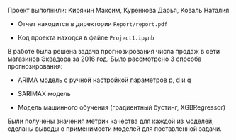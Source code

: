 Проект выполнили: Кирякин Максим, Куренкова Дарья, Коваль Наталия

* Отчет находится в директории `Report/report.pdf`

* Код проекта находся в файле `Project1.ipynb`

В работе была решена задача прогнозирования числа продаж в сети магазинов Эквадора за 2016 год. Было рассмотрено 3 способа прогнозирования:

- ARIMA модель с ручной настройкой параметров p, d и q

- SARIMAX модель

- Модель машинного обучения (градиентный бустинг, XGBRegressor)

Были получены значения метрик качества для каждой из моделей, сделаны выводы о применимости моделей для поставленной задачи.
